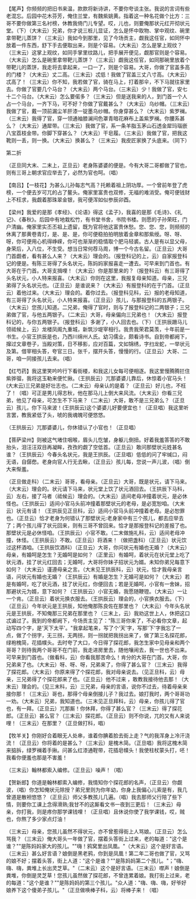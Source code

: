 <!-- { "loadSidebar": true } -->
【尾声】你频频的把旧书来温，款款将新诗讲，不要你夸谈主张。我说的言词有些老混忘。后园中花木芬芳，俺住兰堂，有魏紫姚黄。指着这一种名花做个比方：三哥不要你做第三名衬榜，休教我倚门儿专望。哎，儿也，则要俺那状元红开彻状元堂。（下）（大末云）兄弟，你才说三桩儿显证，怎么是怀中取物、掌中观纹、碗里拿带靶儿蒸饼？（三末云）我如今到那里，见了今场贡主，觑我这任官，如同怀中放着一件东西，舒下手去便取出来，则是个容易。（大末云）怎么是掌上观纹？（三末云）这掌上观纹，如同手掌里纹路儿，把手展开便见，觑那官则是个容易。（大末云）怎么是碗里拿带靶儿蒸饼？（三末云）觑我这任官，如同那碗里放着个带靶儿的蒸饼，我走将去拿起来，一口一了，则是个容易。大哥，你做了官盖多高的门楼？（大末云）丈二高。（三末云）忒低！我做了官盖三丈八寸高。（大末云）忒高了！（三末云）你不知，我若做了官，骑在马上，打着那伞，不下马就往家里去。你做了官要几个马台？（大末云）两个马台。（三末云）少！我做了官，安七十二个马台。（大末云）怎么要偌多？（三末云）但是送我来的人，到门首一个人占一个马台，一齐下马，可不好？你做了官戴甚么？（大末云）乌纱帽。（三末云）我做了官，戴一顶前漏尘羊肝漆一锭墨乌纱帽。你身穿甚么？（大末云）紫罗襕。（三末云）我得了官，穿一领通袖膝澜间色罩青暗花麻布上盖紫罗襕。你腰系甚么？（大末云）通犀带。（三末云）我做了官，系一条羊脂玉茅山石透金犀玛瑙嵌八宝荔枝金带。你脚下穿甚么？（大末云）干皂履。（三末云）我做了官，把我这靴则一丢，则一换。（大末云）换甚么？（三末云）我皮匠家换了头底来。（同下）

第二折

（正旦同大末、二末上，正旦云）老身陈婆婆的便是。今有大哥二哥都做了官也，则有三哥上朝求官应举去了，必然为官也呵。（唱）

【南吕】【一枝花】为甚么儿孙每志气高？托赖着祖上阴功厚。一个曾前年登了虎榜，一个便去岁可兀的占了鳌头。俺家里富贵也双修，无福的难消受。俺可便钱财上不枉求，我觑着那珠翠金银，我可便浑如似参辰卯酉。

【梁州】我爱的是那《孝经》、《论语》得这《孟子》，我喜的是那《毛诗》、《礼记》、《春秋》。后园中有地栽松竹，有书堂书舍，书院书楼。则愿的子孙荣旺，门户清幽。俺家里实丕丕祖上遗留，既为官将他这富贵休愁。您、您、您，则频频的休离了那黄卷青灯，是、是、是，你可便稳拍拍明放着金章和那紫绶。呀、呀、呀，你可便用心机得峥嵘，你可也渐渐的稳情取个肥马轻裘。古人是有以显父母，身荣后，入八位，不生受。想当日常何荐马周，博一个今古名留。（正旦云）大哥门首觑者，看有甚么人来？（大末云）理会的。（报登科记的上，云）自家报登科记的便是。有陈三哥得了头名状元，陈妈妈家报喜走一遭去。可早来到门首也。有大哥在于门首。大哥支揖哩！（大末云）你是那里来的？（报登科云）有三哥得了头名状元，小人特来报喜。（大末云）你则在这里，我报复母亲知道。母亲，三兄弟得了头名状元也。（正旦云）是谁说来？（大末云）有报登科的在于门首。（正旦云）着他过来。（大末云）理会的。着你过去。（报登科见科，云）报的老母知道，有三哥得了头名状元，小人特来报喜。（正旦云）孩儿，与那报登科的五两银子。（大末云）您孩儿知道。二兄弟，俺得了官时，则与了报登科记的二两银子；三兄弟做了官，与他五两银子。（二末云）大哥，母亲偏向三兄弟也！（大末云）报登科记的，与你五两银子。（报登科云）多谢了，小人回去也。（下）（王拱辰跚马儿领祗候上，云）龙楼凤阁九重城，新筑沙堤宰相行。我贵我荣君莫羡，十年前是一书生。小官王拱辰是也，乃西川绵州人氏。幼习儒业，颇看诗书。自到帝都阙下，撺过文章卷子，当殿对策，日不移影，应对百篇，文如锦绣，字扫龙蛇，一举状元及第。借宰相头答，夸官三日。张千，摆开头答，慢慢的行。（正旦云）大哥、二哥，咱一同接孩儿去来。（唱）

【红芍药】我这里笑吟吟行下看街楼，和我这儿女每可便相逐。我这里慢腾腾拦住紫骅骝，我将这玉勒来便忙揪。（王拱辰云）兀那婆婆儿靠后，休惊着小官马头！(大末云)三兄弟是好壮志也。（二末云）母亲认的是着？（正旦云）好儿也，不枉了！（唱）可正是男儿得志秋，他在那马儿上倒大来风流。（大末云）你看三兄弟，他见了母亲，可怎生不下马来？（二末云）大哥，敢不是三兄弟么？（正旦云）孩儿，你下马来波！(王拱辰云)这个婆婆儿好要便宜也！（正旦唱）我这里听言罢，教我紧低了头，唬的我魂魄可便悠悠。

（王拱辰云）兀那婆婆儿，你休错认了小官也！（正旦唱）

【菩萨梁州】则被这气堵住咽喉，眉头儿忔皱，身躯儿倒扭。好着我羞答答的不敢抬头，泪汪汪双目再凝眸，孜孜的觑了空低首。（正旦云）敢问那壁状元姓甚名谁？（王拱辰云）今春头名状元，我是王拱辰。（正旦唱）低低的问了牢缄口，闷无语，自僝僽。老身向官人行无去瞅，（正旦云）孩儿每，您说一声儿波，（唱）倒大来惭羞。

（正旦做走科）（二末云）哥哥，看母亲。（正旦云）大哥，既是状元，请下马来。（大末云）理会的。状元请下马来，状元堂上饮了状元酒回去。（王拱辰下马科，云）左右，接了马者（祗候云）理会的。（大末云）适间老母冲撞着状元，是必休怪也。（王拱辰云）适间小官马头前冲撞着那壁状元的老母，是必宽恕咱。（大末云）状元有请！（王拱辰见正旦科，云）适间小官马头前冲撞着老母。是必恕罪也。（正旦云）恰才老身为何错认了那壁状元:老身家中有三个孩儿，都去应举去了；两个孩儿得了状元回来，则有三哥不曾回来。恰才是那报登科记的差报了也。那壁状元是必休怪咱。（王拱辰云）小官不敢。（二末做施礼科，云）适间老母冲撞，休怪。（王拱辰云）不敢。(正旦云）将酒来！（做把盏科）（正旦云）状元饮过这杯酒咱。（王拱辰饮酒科）（正旦云）大哥，你问状元有婚也无婚？（大末云）母亲，有婚呵是怎生？无婚呵是如何？（正里云）有婚呵，着状元在状元堂上吃了状元酒，挂了状元红回去；无婚呵，大哥将你妹子招状元为婿。未知你弟兄每意下如何？（大末云）谨遵母亲之言。（大末见王拱辰科，云）状元，恰才我母亲言语，问状元有婚也无婚？（王拱辰云）有婚是怎生？无婚可是如何？（大末云）若是有婚呵，吃了状元酒，挂了状元红，你便回去；若是无婚呵，小官有一舍妹，招那避状元为婿，意下如何？（王拱辰云）小官无婚，我愿随鞭镫。（大末云）一让一个肯。（正旦云）着状元换衣服去。（王拱辰云）理会的，小官换衣服去。（下）（正旦云）今年状元是王拱辰，知他俺那陈良佐在那里也？（大末云）今年头名状元是王拱辰，不知俺那三兄弟在那里也？（三末上，云）我劝这世上人，休把这口忒谝过了。我到的帝都阙下，今场贡主见了："陈三哥你来了，不必看你文章，起动写四个字，是'天下太平'。"我拿起笔来，写了个'天'字，写那'下'字我忘了一点，做了个拐字，无三拐，无两拐，则一拐就把我拐出来了，做了第三名探花郎，绿袍槐简，花插幞头。去时夸了大口，今日得了探花郎，我怎生家中见母亲和两个哥哥？则待我两个哥哥不在门前，我走进房里去，随他嚷闹去，我一世也不出来。可早来到门首也。（做看科，云）你看我那苦命么！肯分的大哥在门首。大哥，你兄弟来了也。（大末云）呀、呀、呀，兄弟来了，你得了甚么官？（三末云）我得了探花郎。（大末云）你原来得了个探花郎，我对母亲说去。（见正旦科，云）母亲，三兄弟得了个探花郎来了也。（正旦云）他不过来
，敢教我接待他去那！（大末云）理会的。（见三末科，云）三兄弟，母亲的言语，说你不过去，待着母亲来接你那！（三末云）哥也，那得个母亲倒接儿子？我过去。娘打我时，两个哥哥功一劝。（大末云）兄弟，我知道也。（三末见正旦拜科，云）母亲，你孩儿得了官也，有一拜。（正旦云）兀那厮！你休拜，你得了甚么官？（三末云）得了探花郎。（正旦云）甚么官？（三末云）探花郎。（正旦云）则不你说，兀的又有人来说哩！（三末云）在那里？（正旦做打科，唱）

【牧羊关】你刚好合着眼无人处串，谁着你腆着脸去街上走？气的我浑身上冷汗浇流！（正旦云）你将着的是甚么？（三末云）是槐木简。（正旦唱）我将这槐木简来掂拆，绿罗襕着手揪。问甚么红漆通鞓带，花插皂幞头！我使柱杖蒙头打，呸！我看你便羞也那是不害羞！

（三末云）翰林都索入编修。（正旦云）噪声！（唱）

【贺新郎】你道是翰林都索入编修，我情知你个探花郎的名声，（正旦云）你觑波，（唱）你怎知俺状元除授？弟兄里则为你年幼，你身上我偏心儿索是有，我几曾道是散袒悠悠？（正旦云）师父多教孩儿几遍。（唱）我去那师父行陪了些下情，则要你工课上念得滑熟;我甘不的这厮看文书一夜到三更后！（三末云）母亲，你打我，则是疼你那学课钱哩！（正旦唱）且休说你使了我学课钱，哎，贼也，你熬了多少家点灯油！

（三末云）母亲，您孩儿虽然不得状元，亦不曾惹得街上人骂娘。（正旦云）怎么骂我？（三末云）俺大哥头一年做了官，摆着头答街上过来，老的每道："这个是谁？""是陈妈妈家大的孩儿。""嗨！鸦窝里出凤凰。"（大末云）这个是好言语。（三末云）甚么好言语？娘倒是黑老鸦，你到是凤凰！第二年二哥也做了官，又骂的娘不好；摆着头答，街上人道："这个是谁？""是陈妈妈第二个孩儿。"；"嗨、嗨、嗨，粪堆上长出灵芝草。"（二末云）这个是好言语。（三末云）噤声！娘倒是粪堆，你倒是灵芝草！您孩儿虽然做了探花郎，不曾连累着娘。我打街上过来，老的每道："这个是谁？""是陈妈妈的第三个孩儿。"众人道："嗨、嗨、嗨，好爷好娘养下这个傻弟子孩儿。"（正旦做唤棒子科，云）将棒子来！（唱）


